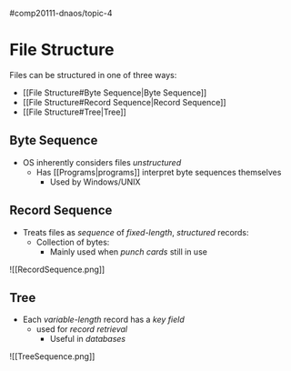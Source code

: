 #comp20111-dnaos/topic-4 
# File Structure

Files can be structured in one of three ways:
- [[File Structure#Byte Sequence|Byte Sequence]]
- [[File Structure#Record Sequence|Record Sequence]]
- [[File Structure#Tree|Tree]]

## Byte Sequence

- OS inherently considers files *unstructured*
	- Has [[Programs|programs]] interpret byte sequences themselves
		- Used by Windows/UNIX
	
## Record Sequence

- Treats files as *sequence* of *fixed-length*, *structured* records:
	- Collection of bytes:
		- Mainly used when *punch cards* still in use

![[RecordSequence.png]]

## Tree

- Each *variable-length* record has a *key field*
	- used for *record retrieval*
		- Useful in *databases*

![[TreeSequence.png]]